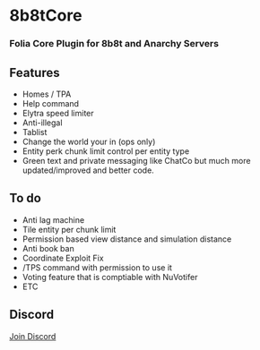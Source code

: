 # 8b8tCore
### Folia Core Plugin for 8b8t and Anarchy Servers
## Features
* Homes / TPA 
* Help command
* Elytra speed limiter
* Anti-illegal 
* Tablist 
* Change the world your in (ops only)
* Entity perk chunk limit control per entity type
* Green text and private messaging like ChatCo but much more updated/improved and better code.

## To do
* Anti lag machine
* Tile entity per chunk limit
* Permission based view distance and simulation distance
* Anti book ban
* Coordinate Exploit Fix
* /TPS command with permission to use it
* Voting feature that is comptiable with NuVotifer 
* ETC

## Discord
<a href="https://discord.gg/EgfXQtUz5e"> Join Discord</a>
